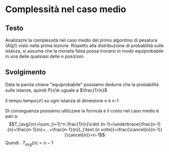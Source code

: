 # Complessità nel caso medio
## Testo
Analizazre la complessità nel caso medio del primo algoritmo di pesatura (Alg1) visto nella prima lezione. Rispetto alla distribuzione di probabilità sulle istanza, si assuma che la moneta falsa possa trovarsi in modo equiprobabile in una delle qualsiasi delle n posizioni.

## Svolgimento
Data la parola chiave "equiprobabile" possiamo dedurre che la probabilità sulle istanze, quindi $P(\mathcal{I})$è uguale a $\frac{1}{n}$

Il tempo tempo($\mathcal{I}$) su ogni istanza di dimesione n è n-1

Di conseguenza possiamo utilizzare la formula e il costo nel caso medio è pari a:
$$T_{avg}(n)=\sum_{i=1}^n \frac{1}{n}\cdot (n-1)=\underbrace{\frac{n-1}{n}+\frac{n-1}{n}+...+\frac{n-1}{n}}_{\text {n volte}}=\frac{\cancel{n}(n-1)}{\cancel{n}}=n-1$$
Quindi : $T_{avg}(n)=n-1$ 